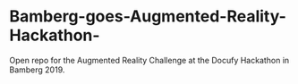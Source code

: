 # Bamberg-goes-Augmented-Reality-Hackathon-

Open repo for the Augmented Reality Challenge at the Docufy Hackathon in Bamberg 2019.
